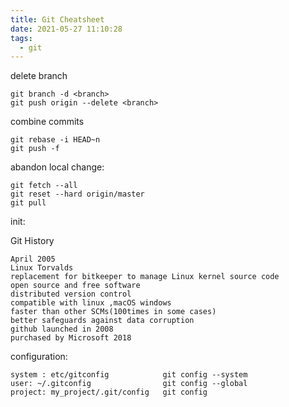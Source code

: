 ```yaml
---
title: Git Cheatsheet
date: 2021-05-27 11:10:28
tags: 
  - git
---
```


delete branch  

	git branch -d <branch>
	git push origin --delete <branch>

combine commits  

    git rebase -i HEAD~n
    git push -f

abandon local change:  

    git fetch --all
    git reset --hard origin/master
    git pull

init:


Git History  

	April 2005
	Linux Torvalds
	replacement for bitkeeper to manage Linux kernel source code
	open source and free software
	distributed version control
	compatible with linux ,macOS windows
	faster than other SCMs(100times in some cases)
	better safeguards against data corruption
	github launched in 2008
	purchased by Microsoft 2018

configuration:  

	system : etc/gitconfig            git config --system
	user: ~/.gitconfig                git config --global
	project: my_project/.git/config   git config

